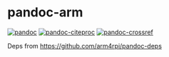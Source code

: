 # pandoc-arm

[![pandoc](https://github.com/arm4rpi/pandoc-arm/workflows/pandoc/badge.svg)](https://github.com/arm4rpi/pandoc-arm/actions) [![pandoc-citeproc](https://github.com/arm4rpi/pandoc-arm/workflows/pandoc-citeproc/badge.svg)](https://github.com/arm4rpi/pandoc-arm/actions) [![pandoc-crossref](https://github.com/arm4rpi/pandoc-arm/workflows/pandoc-crossref/badge.svg)](https://github.com/arm4rpi/pandoc-arm/actions)


Deps from https://github.com/arm4rpi/pandoc-deps
